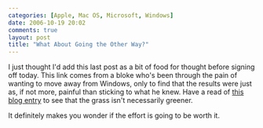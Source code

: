 ```yaml
---
categories: [Apple, Mac OS, Microsoft, Windows]
date: 2006-10-19 20:02
comments: true
layout: post
title: "What About Going the Other Way?"
---
```

I just thought I'd add this last post as a bit of food for thought before signing off today. This link comes from a bloke who's been through the pain of wanting to move away from Windows, only to find that the results were just as, if not more, painful than sticking to what he knew. Have a read of <a href="http://www.cs.umd.edu/~bederson/user-advocate/2006/09/switchback-horrors-of-windows-power.html" title="HCI User Advocate: Switchback: Horrors of a Windows Power-user Trying to Switch to Apple OS X" target="_blank">this blog entry</a> to see that the grass isn't necessarily greener.

It definitely makes you wonder if the effort is going to be worth it.
